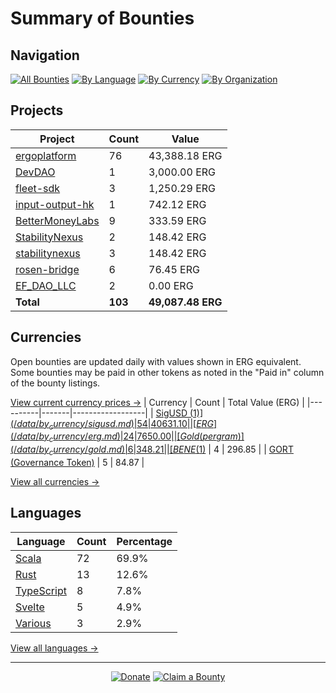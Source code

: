 <!-- GENERATED FILE - DO NOT EDIT DIRECTLY -->
<!-- Generated on: 2025-10-20 12:49:45 -->

# Summary of Bounties

## Navigation

[![All Bounties](https://img.shields.io/badge/All%20Bounties-103-blue)](/data/all.md) [![By Language](https://img.shields.io/badge/By%20Language-6-green)](/data/summary.md#languages) [![By Currency](https://img.shields.io/badge/By%20Currency-7-yellow)](/data/summary.md#currencies) [![By Organization](https://img.shields.io/badge/By%20Organization-9-orange)](/data/summary.md#projects)

## Projects

| Project | Count | Value |
|----------|-------|-------|
| [ergoplatform](/data/by_org/ergoplatform.md) | 76 | 43,388.18 ERG |
| [DevDAO](/data/by_org/devdao.md) | 1 | 3,000.00 ERG |
| [fleet-sdk](/data/by_org/fleet-sdk.md) | 3 | 1,250.29 ERG |
| [input-output-hk](/data/by_org/input-output-hk.md) | 1 | 742.12 ERG |
| [BetterMoneyLabs](/data/by_org/bettermoneylabs.md) | 9 | 333.59 ERG |
| [StabilityNexus](/data/by_org/stabilitynexus.md) | 2 | 148.42 ERG |
| [stabilitynexus](/data/by_org/stabilitynexus.md) | 3 | 148.42 ERG |
| [rosen-bridge](/data/by_org/rosen-bridge.md) | 6 | 76.45 ERG |
| [EF_DAO_LLC](/data/by_org/ef_dao_llc.md) | 2 | 0.00 ERG |
| **Total** | **103** | **49,087.48 ERG** |

## Currencies

Open bounties are updated daily with values shown in ERG equivalent. Some bounties may be paid in other tokens as noted in the "Paid in" column of the bounty listings.

[View current currency prices →](/data/currency_prices.md)
| Currency | Count | Total Value (ERG) |
|----------|-------|------------------|
| [SigUSD ($1)](/data/by_currency/sigusd.md) | 54 | 40631.10 |
| [ERG](/data/by_currency/erg.md) | 24 | 7650.00 |
| [Gold (per gram)](/data/by_currency/gold.md) | 6 | 348.21 |
| [BENE ($1)](/data/by_currency/bene.md) | 4 | 296.85 |
| [GORT (Governance Token)](/data/by_currency/gort.md) | 5 | 84.87 |

[View all currencies →](/data/by_currency/)

## Languages

| Language | Count | Percentage |
|----------|-------|------------|
| [Scala](/data/by_language/scala.md) | 72 | 69.9% |
| [Rust](/data/by_language/rust.md) | 13 | 12.6% |
| [TypeScript](/data/by_language/typescript.md) | 8 | 7.8% |
| [Svelte](/data/by_language/svelte.md) | 5 | 4.9% |
| [Various](/data/by_language/various.md) | 3 | 2.9% |

[View all languages →](/data/by_language/)



---

<div align="center">
  <p>
    <a href="../docs/donate.md"><img src="https://img.shields.io/badge/❤️%20Donate-F44336" alt="Donate"></a>
    <a href="../docs/bounty-submission-guide.md#reserving-a-bounty"><img src="https://img.shields.io/badge/🔒%20How%20To%20Claim-4CAF50" alt="Claim a Bounty"></a>
  </p>
</div>


<!-- END OF GENERATED CONTENT -->
